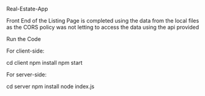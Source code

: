 
Real-Estate-App

Front End of the Listing Page is completed using the data from the local files as the CORS policy was not letting to access the data using the api provided

Run the Code

For client-side:

  cd client
  npm install
  npm start


For server-side:

  cd server
  npm install
  node index.js
